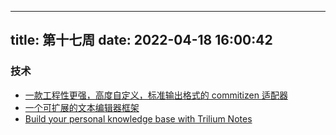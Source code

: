 
---
title: 第十七周
date: 2022-04-18 16:00:42
---
### 技术
- [一款工程性更强，高度自定义，标准输出格式的 commitizen 适配器](https://cz-git.qbenben.com/zh/guide/)
- [一个可扩展的文本编辑器框架](https://lexical.dev/)
- [Build your personal knowledge base with Trilium Notes](https://github.com/zadam/trilium)